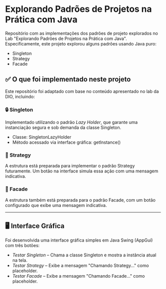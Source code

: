 # Explorando Padrões de Projetos na Prática com Java

Repositório com as implementações dos padrões de projeto explorados no Lab "Explorando Padrões de Projetos na Prática com Java". Especificamente, este projeto explorou alguns padrões usando Java puro:
- Singleton
- Strategy
- Facade

## ✅ O que foi implementado neste projeto

Este repositório foi adaptado com base no conteúdo apresentado no lab da DIO, incluindo:

### 🔒 Singleton
Implementado utilizando o padrão *Lazy Holder*, que garante uma instanciação segura e sob demanda da classe Singleton.

- Classe: SingletonLazyHolder
- Método acessado via interface gráfica: getInstance()

### 🧠 Strategy
A estrutura está preparada para implementar o padrão Strategy futuramente. Um botão na interface simula essa ação com uma mensagem indicativa.

### 🏢 Facade
A estrutura também está preparada para o padrão Facade, com um botão configurado que exibe uma mensagem indicativa.

---

## 🖥️ Interface Gráfica

Foi desenvolvida uma interface gráfica simples em Java Swing (AppGui) com três botões:

- *Testar Singleton* – Chama a classe Singleton e mostra a instância atual na tela.
- *Testar Strategy* – Exibe a mensagem "Chamando Strategy..." como placeholder.
- *Testar Facade* – Exibe a mensagem "Chamando Facade..." como placeholder.
